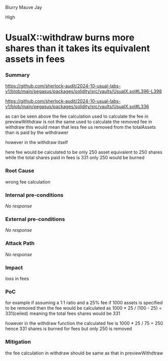 Blurry Mauve Jay

High

# UsualX::withdraw burns more shares than it takes its equivalent assets in fees

### Summary

https://github.com/sherlock-audit/2024-10-usual-labs-v1/blob/main/pegasus/packages/solidity/src/vaults/UsualX.sol#L396-L398

https://github.com/sherlock-audit/2024-10-usual-labs-v1/blob/main/pegasus/packages/solidity/src/vaults/UsualX.sol#L336

as can be seen above the fee calculation used to calculate the fee in previewWithdraw is not the same used to calculate the removed fee in withdraw 
this would mean that less fee us removed from the totalAssets than is paid by the withdrawer 


however in the withdraw itself 

here fee would be calculated to be only 250 asset equivalent to 250 shares while the total shares paid in fees is 331 only 250 would be burned

### Root Cause

wrong fee calculation 

### Internal pre-conditions

_No response_

### External pre-conditions

_No response_

### Attack Path

_No response_

### Impact

loss in fees 

### PoC

for example if assuming a 1:1 ratio and a 25% fee 
if 1000 assets is specified to be removed then the fee would be calculated as 1000 * 25 / (100 - 25) = 331(ceiled)
meaning the total fees shares would be 331 

however in the withdraw function 
the calculated fee is 1000 * 25 / 75 = 250 
hence 331 shares is burned for fees but only 250 is removed 

### Mitigation

the fee calculation in withdraw should be same as that in previewWithdtraw